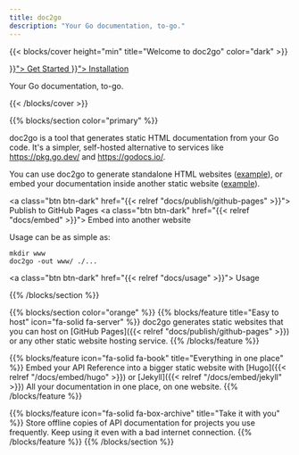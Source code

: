 ```yaml
---
title: doc2go
description: "Your Go documentation, to-go."
---
```


{{< blocks/cover height="min" title="Welcome to doc2go" color="dark" >}}
<div class="mx-auto">
  <a class="btn btn-lg btn-light mr-3 mb-4" href="{{< relref "docs/start" >}}">
    Get Started <i class="fas fa-play ml-2"></i>
  </a>
  <a class="btn btn-lg btn-primary mr-3 mb-4" href="{{< relref "docs/install" >}}">
    Installation <i class="fas fa-download ml-2"></i>
  </a>
  <p class="lead ">Your Go documentation, to-go.</p>
</div>
{{< /blocks/cover >}}

{{% blocks/section color="primary" %}}
<div class="container">
<div class="row">
<div class="col col-lg">

doc2go is a tool that generates static HTML documentation from your Go code.
It's a simpler, self-hosted alternative to services like
https://pkg.go.dev/ and https://godocs.io/.

You can use doc2go to generate standalone HTML websites
([example](example/)),
or embed your documentation inside another static website
([example](api/)).

<a class="btn btn-dark" href="{{< relref "docs/publish/github-pages" >}}">
  <i class="fa-brands fa-github"></i> Publish to GitHub Pages
</a>
<a class="btn btn-dark" href="{{< relref "docs/embed" >}}">
  <i class="fa-solid fa-folder-tree"></i> Embed into another website
</a>

</div>
<div class="col-md-auto">

Usage can be as simple as:

<pre class="bg-light p-1 rounded"><code>mkdir www
doc2go -out www/ ./...</code></pre>

<a class="btn btn-dark" href="{{< relref "docs/usage" >}}">
  Usage <i class="fas fa-arrow-alt-circle-right ml-2"></i>
</a>

</div>
</div>
</div>
{{% /blocks/section %}}

{{% blocks/section color="orange" %}}
{{% blocks/feature title="Easy to host" icon="fa-solid fa-server" %}}
doc2go generates static websites
that you can host on
[GitHub Pages]({{< relref "docs/publish/github-pages" >}})
or any other static website hosting service.
{{% /blocks/feature %}}

{{% blocks/feature icon="fa-solid fa-book" title="Everything in one place" %}}
Embed your API Reference into a bigger static website
with [Hugo]({{< relref "/docs/embed/hugo" >}})
or [Jekyll]({{< relref "/docs/embed/jekyll" >}})
All your documentation in one place, on one website.
{{% /blocks/feature %}}

{{% blocks/feature icon="fa-solid fa-box-archive" title="Take it with you" %}}
Store offline copies of API documentation for projects you use frequently.
Keep using it even with a bad internet connection.
{{% /blocks/feature %}}
{{% /blocks/section %}}
